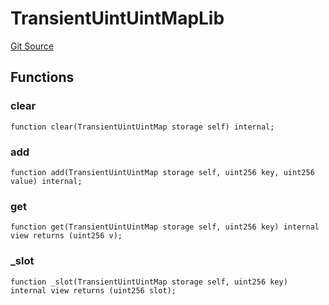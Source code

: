# TransientUintUintMapLib
[Git Source](https://github.com/lidofinance/community-staking-module/blob/5d5ee8e87614e268bb3181747a86b3f5fe7a75e2/src/lib/TransientUintUintMapLib.sol)


## Functions
### clear


```solidity
function clear(TransientUintUintMap storage self) internal;
```

### add


```solidity
function add(TransientUintUintMap storage self, uint256 key, uint256 value) internal;
```

### get


```solidity
function get(TransientUintUintMap storage self, uint256 key) internal view returns (uint256 v);
```

### _slot


```solidity
function _slot(TransientUintUintMap storage self, uint256 key) internal view returns (uint256 slot);
```

